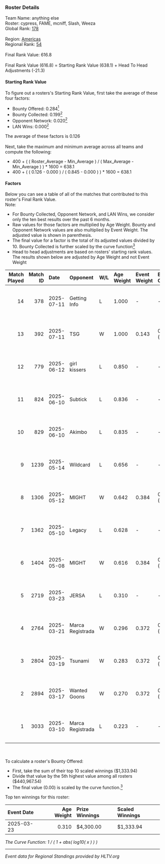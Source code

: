 ### Roster Details<br />
Team Name: anything else<br />
Roster: cypress, FAME, mcniff, Slash, Weeza<br />
Global Rank: [178](../../standings_global_2025_08_04.md)<br />
<br />
Region: [Americas]( ../../standings_americas_2025_08_04.md)<br />
Regional Rank: [54]( ../../standings_americas_2025_08_04.md)<br />
<br />
Final Rank Value:  616.8<br />
<br />
Final Rank Value (616.8) = Starting Rank Value (638.1) + Head To Head Adjustments (-21.3)<br />

#### Starting Rank Value<br />
To figure out a rosters's Starting Rank Value, first take the average of these four factors:<br />
- Bounty Offered: 0.284[<sup>1</sup>](#table2)
- Bounty Collected: 0.199[<sup>2</sup>](#table1)
- Opponent Network: 0.020[<sup>2</sup>](#table1)
- LAN Wins: 0.000[<sup>2</sup>](#table1)

The average of these factors is 0.126<br />
<br />
Next, take the maximum and minimum average across all teams and compute the following:<br />
- 400 + ( ( Roster_Average - Min_Average ) / ( Max_Average - Min_Average ) ) * 1600 = 638.1
- 400 + ( ( 0.126 - 0.000 ) / ( 0.845 - 0.000 ) ) * 1600 = 638.1


#### Factors<br />
Below you can see a table of all of the matches that contributed to this roster's Final Rank Value.<br />
Note:<br />

- For Bounty Collected, Opponent Network, and LAN Wins, we consider only the ten best results over the past 6 months.
- Raw values for those factors are multiplied by Age Weight. Bounty and Opponent Network values are also multiplied by Event Weight. The adjusted value is shown in parenthesis.
- The final value for a factor is the total of its adjusted values divided by 10. Bounty Collected is further scaled by the curve function[<sup>3</sup>](#curveFunction)
- Head to head adjustments are based on rosters' starting rank values. The results shown below are adjusted by Age Weight and not Event Weight
<span id="table1"></span><br />


| Match Played | Match ID | Date       | Opponent         | W/L | Age Weight | Event Weight | Bounty Collected | Opponent Network | LAN Wins  | H2H Adj. | Roster                               |
| -: | -: | :- | :- | :- | :- | :- | :- | :- | :- | -: | :- |
|           14 |      378 | 2025-07-11 | Getting Info     | L   | 1.000      | -            | -                | -                | -         |    -6.85 | cypress, FAME, mcniff, Slash, Weeza  |
|           13 |      392 | 2025-07-11 | TSG              | W   | 1.000      | 0.143        | 0.000 (0.000)    | 0.017 (0.002)    | 0 (0.000) |     9.34 | cypress, FAME, mcniff, Slash, Weeza  |
|           12 |      779 | 2025-06-12 | girl kissers     | L   | 0.850      | -            | -                | -                | -         |   -13.99 | cypress, FAME, K4mr0, mcniff, Slash  |
|           11 |      824 | 2025-06-10 | Subtick          | L   | 0.836      | -            | -                | -                | -         |   -18.18 | cypress, FAME, K4mr0, mcniff, Slash  |
|           10 |      829 | 2025-06-10 | Akimbo           | L   | 0.835      | -            | -                | -                | -         |   -13.12 | cypress, FAME, K4mr0, mcniff, Slash  |
|            9 |     1239 | 2025-05-14 | Wildcard         | L   | 0.656      | -            | -                | -                | -         |    -2.66 | cypress, FAME, K4mr0, mcniff, Slash  |
|            8 |     1306 | 2025-05-12 | MIGHT            | W   | 0.642      | 0.384        | 0.001 (0.000)    | 0.279 (0.069)    | 0 (0.000) |     9.69 | Calix, cypress, K4mr0, mcniff, Slash |
|            7 |     1362 | 2025-05-10 | Legacy           | L   | 0.628      | -            | -                | -                | -         |    -0.65 | cypress, FAME, K4mr0, mcniff, Slash  |
|            6 |     1404 | 2025-05-08 | MIGHT            | W   | 0.616      | 0.384        | 0.001 (0.000)    | 0.279 (0.066)    | 0 (0.000) |     9.39 | cypress, FAME, K4mr0, mcniff, Slash  |
|            5 |     2719 | 2025-03-23 | JERSA            | L   | 0.310      | -            | -                | -                | -         |    -4.62 | cypress, FAME, K4mr0, mcniff, Slash  |
|            4 |     2764 | 2025-03-21 | Marca Registrada | W   | 0.296      | 0.372        | 0.002 (0.000)    | 0.224 (0.025)    | 0 (0.000) |     4.95 | cypress, FAME, K4mr0, mcniff, Slash  |
|            3 |     2804 | 2025-03-19 | Tsunami          | W   | 0.283      | 0.372        | 0.001 (0.000)    | 0.208 (0.022)    | 0 (0.000) |     4.41 | cypress, FAME, K4mr0, mcniff, Slash  |
|            2 |     2894 | 2025-03-17 | Wanted Goons     | W   | 0.270      | 0.372        | 0.001 (0.000)    | 0.166 (0.017)    | 0 (0.000) |     4.17 | cypress, FAME, K4mr0, mcniff, Slash  |
|            1 |     3033 | 2025-03-10 | Marca Registrada | L   | 0.223      | -            | -                | -                | -         |    -3.21 | cypress, FAME, K4mr0, mcniff, Slash  |

<br />
<span id="table2"></span><br />
To calculate a roster's Bounty Offered:<br />

- First, take the sum of their top 10 scaled winnings ($1,333.94)
- Divide that value by the 5th highest value among all rosters ($440,967.54)
- The final value (0.00) is scaled by the curve function.[<sup>3</sup>](#curveFunction)

Top ten winnings for this roster:<br />

| Event Date | Age Weight | Prize Winnings | Scaled Winnings |
| :- | -: | :- | :- |
| 2025-03-23 |      0.310 | $4,300.00      | $1,333.94       |


<span id="curveFunction"></span>_The Curve Function: 1 / ( 1 + abs( log10( x ) ) )_<br />

---
_Event data for Regional Standings provided by HLTV.org_<br />
